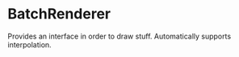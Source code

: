 #  BatchRenderer

Provides an interface in order to draw stuff. Automatically supports interpolation. 
